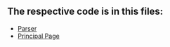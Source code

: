 ## The respective code is in this files:
- [Parser](../app_feup/lib/controller/parsers/parser_admission_data_access.dart)
- [Principal Page](../app_feup/lib/view/Pages/admission_data_access_page_view.dart)